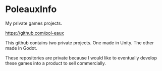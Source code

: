 # PoleauxInfo
My private games projects.

https://github.com/pol-eaux

This github contains two private projects.
One made in Unity.
The other made in Godot.

These repositories are private because I would like to eventually
develop these games into a product to sell commercially.
